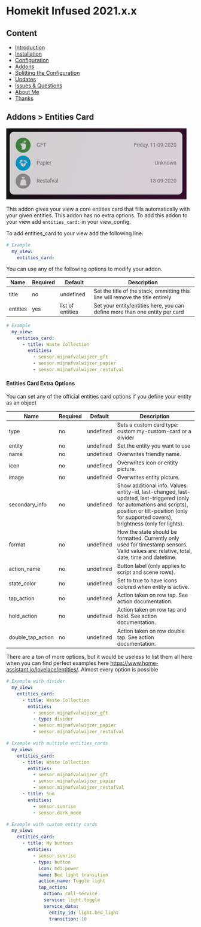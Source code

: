# Homekit Infused 2021.x.x

## Content
- [Introduction](../index.md)
- [Installation](../installation.md)
- [Configuration](../configuration.md)
- [Addons](../addons.md)
- [Splitting the Configuration](../splitting-the-config.md)
- [Updates](../updates.md)
- [Issues & Questions](../issues.md)
- [About Me](../about.md)
- [Thanks](../thanks.md)

## Addons > Entities Card

![Homekit Infused](../images/waste-collection-card.png)

This addon gives your view a core entities card that fills automatically with your given entities.
This addon has no extra options.
To add this addon to your view add `entities_card:` in your view_config.

To add entities_card to your view add the following line:

```yaml
# Example
  my_view:
    entities_card:
```

You can use any of the following options to modify your addon.

| Name | Required | Default | Description |
|----------------------------------|-------------|----------------------|-----------------------------------------------------------------------------------------------------------------------------------------------------------------------------------|
| title | no | undefined | Set the title of the stack, ommitting this line will remove the title entirely |
| entities | yes | list of entities | Set your entity/entities here, you can define more than one entity per card |

```yaml
# Example
  my_view:
    entities_card:
      - title: Waste Collection
        entities:
          - sensor.mijnafvalwijzer_gft
          - sensor.mijnafvalwijzer_papier
          - sensor.mijnafvalwijzer_restafval
``` 

#### Entities Card Extra Options

You can set any of the official entities card options if you define your entity as an object

| Name | Required | Default | Description |
|----------------------------------|-------------|----------------------|-----------------------------------------------------------------------------------------------------------------------------------------------------------------------------------|
| type | no | undefined | Sets a custom card type: custom:my-custom-card or a divider |
| entity | no | undefined | Set the entity you want to use |
| name | no | undefined | Overwrites friendly name. |
| icon | no | undefined | Overwrites icon or entity picture. |
| image | no | undefined | Overwrites entity picture. |
| secondary_info | no | undefined | Show additional info. Values: entity-id, last-changed, last-updated, last-triggered (only for automations and scripts), position or tilt-position (only for supported covers), brightness (only for lights). |
| format | no | undefined | How the state should be formatted. Currently only used for timestamp sensors. Valid values are: relative, total, date, time and datetime. |
| action_name | no | undefined | Button label (only applies to script and scene rows). |
| state_color | no | undefined | Set to true to have icons colored when entity is active. |
| tap_action | no | undefined | Action taken on row tap. See action documentation. |
| hold_action | no | undefined | Action taken on row tap and hold. See action documentation. |
| double_tap_action | no | undefined | Action taken on row double tap. See action documentation. |

There are a ton of more options, but it would be useless to list them all here when you can find perfect examples here https://www.home-assistant.io/lovelace/entities/.
Almost every option is possible

```yaml
# Example with divider
  my_view:
    entities_card:
      - title: Waste Collection
        entities:
          - sensor.mijnafvalwijzer_gft
          - type: divider
          - sensor.mijnafvalwijzer_papier
          - sensor.mijnafvalwijzer_restafval
``` 
```yaml
# Example with multiple entities_cards
  my_view:
    entities_card:
      - title: Waste Collection
        entities:
          - sensor.mijnafvalwijzer_gft
          - sensor.mijnafvalwijzer_papier
          - sensor.mijnafvalwijzer_restafval
      - title: Sun
        entities:
          - sensor.sunrise
          - sensor.dark_mode
``` 
```yaml
# Example with custom entity cards
  my_view:
    entities_card:
      - title: My buttons
        entities:
          - sensor.sunrise
          - type: button
            icon: mdi:power
            name: Bed light transition
            action_name: Toggle light
            tap_action:
              action: call-service
              service: light.toggle
              service_data:
                entity_id: light.bed_light
                transition: 10
```
